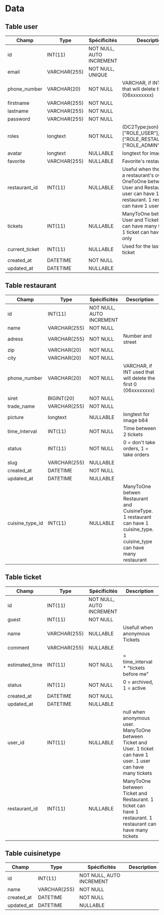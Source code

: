 # Data

## Table user

| Champ | Type | Spécificités | Description |
| - | - | - | - |
| id | INT(11) | NOT NULL, AUTO INCREMENT |  |
| email | VARCHAR(255) | NOT NULL, UNIQUE |  |
| phone_number | VARCHAR(20) | NOT NULL | VARCHAR, if INT used that will delete the first 0 (06xxxxxxxx) |
| firstname | VARCHAR(255) | NOT NULL |  |
| lastname | VARCHAR(255) | NOT NULL |  |
| password | VARCHAR(255) | NOT NULL |  |
| roles | longtext | NOT NULL | (DC2Type:json), ["ROLE_USER"], ["ROLE_RESTAURANT"], ["ROLE_ADMIN"] |
| avatar | longtext | NULLABLE | longtext for image b64 |
| favorite | VARCHAR(255) | NULLABLE | Favorite's restaurant |
| restaurant_id | INT(11) | NULLABLE | Useful when the user is a restaurant's owner. OneToOne between User and Restaurant. 1 user can have 1 restaurant. 1 restaurant can have 1 user. |
| tickets | INT(11) | NULLABLE | ManyToOne between User and Tickets, 1 user can have many tickets. 1 ticket can have 1 user only |
| current_ticket | INT(11) | NULLABLE | Used for the last active ticket |
| created_at | DATETIME | NOT NULL |  |
| updated_at | DATETIME | NULLABLE |  |

## Table restaurant

| Champ | Type | Spécificités | Description |
| - | - | - | - |
| id | INT(11) | NOT NULL, AUTO INCREMENT |  |
| name | VARCHAR(255) | NOT NULL |  |
| adress | VARCHAR(255) | NOT NULL | Number and street |
| zip | VARCHAR(20) | NOT NULL |  |
| city | VARCHAR(20) | NOT NULL |  |
| phone_number | VARCHAR(20) | NOT NULL | VARCHAR, if INT used that will delete the first 0 (06xxxxxxxx) |
| siret | BIGINT(20) | NOT NULL |  |
| trade_name | VARCHAR(255) | NOT NULL |  |
| picture | longtext | NULLABLE | longtext for image b64 |
| time_interval | INT(11) | NOT NULL | Time between 2 tickets |
| status | INT(11) | NOT NULL | 0 = don't take orders, 1 = take orders |
| slug | VARCHAR(255) | NULLABLE |  |
| created_at | DATETIME | NOT NULL |  |
| updated_at | DATETIME | NULLABLE |  |
| cuisine_type_id | INT(11) | NULLABLE | ManyToOne betwen Restaurant and CuisineType. 1 restaurant can have 1 cuisine_type. 1 cuisine_type can have many restaurant |

## Table ticket

| Champ | Type | Spécificités | Description |
| - | - | - | - |
| id | INT(11) | NOT NULL, AUTO INCREMENT |  |
| guest | INT(11) | NOT NULL |  |
| name | VARCHAR(255) | NULLABLE | Usefull when anonymous Tickets |
| comment | VARCHAR(255) | NULLABLE |  |
| estimated_time | INT(11) | NOT NULL | = time_interval * "tickets before me" |
| status | INT(11) | NOT NULL | 0 = archived, 1 = active |
| created_at | DATETIME | NOT NULL |  |
| updated_at | DATETIME | NULLABLE |  |
| user_id | INT(11) | NULLABLE | null when anonymous user. ManyToOne between Ticket and User. 1 ticket can have 1 user. 1 user can have many tickets |
| restaurant_id | INT(11) | NULLABLE | ManyToOne between Ticket and Restaurant. 1 ticket can have 1 restaurant. 1 restaurant can have many tickets |

## Table cuisinetype

| Champ | Type | Spécificités | Description |
| - | - | - | - |
| id | INT(11) | NOT NULL, AUTO INCREMENT |  |
| name | VARCHAR(255) | NOT NULL |  |
| created_at | DATETIME | NOT NULL |  |
| updated_at | DATETIME | NULLABLE |  |
